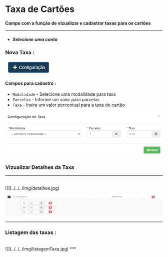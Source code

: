# Taxa de Cartões
**Campo com a função de vizualizar e cadastrar taxas para os cartões**
***

* ##### **Selecione uma conta**

### Nova Taxa :

![](../../../img/novaTaxa.png)

#### **Campos para cadastro :**

* `Modalidade` - Selecione uma modalidade para taxa
* `Parcelas` - Informe um valor para parcelas
* `Taxa` - Insira um valor percentual para a taxa do cartão

![](../../../img/configuracaoDeTaxa.png)

### Vizualizar Detalhes da Taxa
***
<br>
![](../../../img/detalhes.jpg)

![](../../../img/vizuDetalhes.jpg)
***

### **Listagem das taxas :**
<br>
![](../../../img/listagemTaxa.jpg)
***